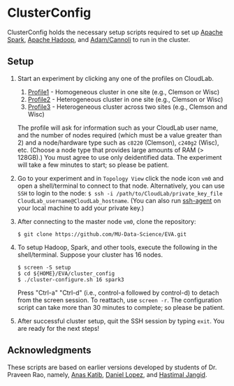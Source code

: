 # ClusterConfig

 ClusterConfig holds the necessary setup scripts required to set up
 [Apache Spark](https://spark.apache.org),
 [Apache Hadoop](https://hadoop.apache.org), and
 [Adam/Cannoli](http://bdgenomics.org/) to run in the cluster.

## Setup
1.  Start an experiment by clicking any one of the profiles on CloudLab.

    1. [Profile1](https://www.cloudlab.us/p/EVA-public/EVA-multi-node-profile) - Homogeneous cluster in one site (e.g., Clemson or Wisc)
    2. [Profile2](https://www.cloudlab.us/p/EVA-public/EVA-singlesite-lan-profile) - Heterogeneous cluster in one site (e.g., Clemson or Wisc)
    3. [Profile3](https://www.cloudlab.us/p/EVA-public/EVA-multisite-lan-profile) - Heterogeneous cluster across two sites (e.g., Clemson and Wisc)

    The profile will ask for information such as your CloudLab user name,
    and the number of nodes required (which must be a value greater than 2)
    and a node/hardware type such
    as `c8220` (Clemson), `c240g2` (Wisc), etc. (Choose a node type that
    provides large amounts of RAM (> 128GB).) You must agree to use only
    deidentified data. The experiment will take a few minutes to start;
    so please be patient.

2. Go to your experiment and in `Topology View` click the node icon
   `vm0` and open a shell/terminal to connect to that node.
   Alternatively, you can use `SSH` to login to the node: `$ ssh -i
   /path/to/CloudLab/private_key_file
   CloudLab_username@CloudLab_hostname`. (You can also run
   [ssh-agent](https://www.ssh.com/ssh/agent) on your local machine to
   add your private key.)
3. After connecting to the master node `vm0`, clone the repository:
   ```
   $ git clone https://github.com/MU-Data-Science/EVA.git
   ```

4. To setup Hadoop, Spark, and other tools, execute the following in the
   shell/terminal. Suppose your cluster has 16 nodes.
   ```
   $ screen -S setup
   $ cd ${HOME}/EVA/cluster_config
   $ ./cluster-configure.sh 16 spark3
   ```
   Press "Ctrl-a" "Ctrl-d" (i.e., control-a followed by control-d) to
   detach from the screen session. To reattach, use `screen -r`.
   The configuration script can take more than 30 minutes to complete;
   so please be patient.

5. After successful cluster setup, quit the SSH session by typing
   `exit`. You are ready for the next steps!

## Acknowledgments
 These scripts are based on earlier versions developed by students of
 Dr. Praveen Rao, namely, [Anas Katib](https://github.com/anask),
 [Daniel Lopez](https://github.com/debarron), and
 [Hastimal Jangid](https://github.com/hastimal).
